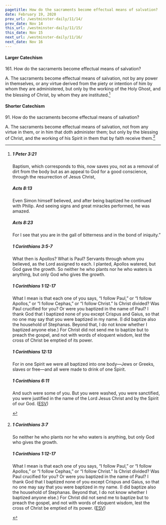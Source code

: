 ```yaml
---
pagetitle: How do the sacraments become effectual means of salvation?
date: February 19, 2020
prev_url: /westminster-daily/11/14/
prev_date: Nov 14
this_url: /westminster-daily/11/15/
this_date: Nov 15
next_url: /westminster-daily/11/16/
next_date: Nov 16
---
```


#### Larger Catechism

161\. How do the sacraments become effectual means of salvation?

A. The sacraments become effectual means of salvation, not by any power in themselves, or any virtue derived from the piety or intention of him by whom they are administered, but only by the working of the Holy Ghost, and the blessing of Christ, by whom they are instituted.[^fnref:wlc1]


[^fnref:wlc1]: <div class="esv"><h5>1 Peter 3:21</h5> <div class="esv-text"><p id="p60003021.01-1">Baptism, which corresponds to this, now saves you, not as a removal of dirt from the body but as an appeal to God for a good conscience, through the resurrection of Jesus Christ,</p> </div><h5>Acts 8:13</h5> <div class="esv-text"><p id="p44008013.01-2">Even Simon himself believed, and after being baptized he continued with Philip. And seeing signs and great miracles performed, he was amazed.</p> </div><h5>Acts 8:23</h5> <div class="esv-text"><p id="p44008023.01-3">For I see that you are in the gall of bitterness and in the bond of iniquity.&#8221;</p> </div><h5>1 Corinthians 3:5-7</h5> <div class="esv-text"><p id="p46003005.01-4">What then is Apollos? What is Paul? Servants through whom you believed, as the Lord assigned to each. I planted, Apollos watered, but God gave the growth. So neither he who plants nor he who waters is anything, but only God who gives the growth.</p> </div><h5>1 Corinthians 1:12-17</h5> <div class="esv-text"><p id="p46001012.01-5">What I mean is that each one of you says, &#8220;I follow Paul,&#8221; or &#8220;I follow Apollos,&#8221; or &#8220;I follow Cephas,&#8221; or &#8220;I follow Christ.&#8221; Is Christ divided? Was Paul crucified for you? Or were you baptized in the name of Paul? I thank God that I baptized none of you except Crispus and Gaius, so that no one may say that you were baptized in my name. (I did baptize also the household of Stephanas. Beyond that, I do not know whether I baptized anyone else.) For Christ did not send me to baptize but to preach the gospel, and not with words of eloquent wisdom, lest the cross of Christ be emptied of its power.</p> </div><h5>1 Corinthians 12:13</h5> <div class="esv-text"><p id="p46012013.01-6">For in one Spirit we were all baptized into one body&#8212;Jews or Greeks, slaves or free&#8212;and all were made to drink of one Spirit.</p> </div><h5>1 Corinthians 6:11</h5> <div class="esv-text"><p id="p46006011.01-7">And such were some of you. But you were washed, you were sanctified, you were justified in the name of the Lord Jesus Christ and by the Spirit of our God.  (<a href="http://www.esv.org" class="copyright">ESV</a>)</p> </div> </div>


#### Shorter Catechism

91\. How do the sacraments become effectual means of salvation?

A. The sacraments become effectual means of salvation, not from any virtue in them, or in him that doth administer them; but only by the blessing of Christ, and the working of his Spirit in them that by faith receive them.[^fnref:wsc1]


[^fnref:wsc1]: <div class="esv"><h5>1 Corinthians 3:7</h5> <div class="esv-text"><p id="p46003007.01-1">So neither he who plants nor he who waters is anything, but only God who gives the growth.</p> </div><h5>1 Corinthians 1:12-17</h5> <div class="esv-text"><p id="p46001012.01-2">What I mean is that each one of you says, &#8220;I follow Paul,&#8221; or &#8220;I follow Apollos,&#8221; or &#8220;I follow Cephas,&#8221; or &#8220;I follow Christ.&#8221; Is Christ divided? Was Paul crucified for you? Or were you baptized in the name of Paul? I thank God that I baptized none of you except Crispus and Gaius, so that no one may say that you were baptized in my name. (I did baptize also the household of Stephanas. Beyond that, I do not know whether I baptized anyone else.) For Christ did not send me to baptize but to preach the gospel, and not with words of eloquent wisdom, lest the cross of Christ be emptied of its power.  (<a href="http://www.esv.org" class="copyright">ESV</a>)</p> </div> </div>

